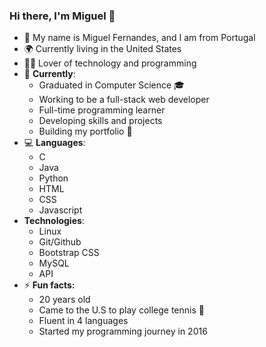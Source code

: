### Hi there, I'm Miguel 👋

<!--
**migfernandes01/migfernandes01** is a ✨ _special_ ✨ repository because its `README.md` (this file) appears on your GitHub profile.

Here are some ideas to get you started:

- 🔭 I’m currently working on ...
- 🌱 I’m currently learning ...
- 👯 I’m looking to collaborate on ...
- 🤔 I’m looking for help with ...
- 💬 Ask me about ...
- 📫 How to reach me: ...
- 😄 Pronouns: ...
- ⚡ Fun fact: ...
-->
- :man:	My name is Miguel Fernandes, and I am from Portugal
- :earth_africa: Currently living in the United States
- :man_technologist: Lover of technology and programming
- :open_book: **Currently**:
  - Graduated in Computer Science :mortar_board:	
  - Working to be a full-stack web developer
  - Full-time programming learner  
  - Developing skills and projects
  - Building my portfolio :construction:
- :computer:	**Languages**:
  - C
  - Java
  - Python
  - HTML
  - CSS
  - Javascript
- **Technologies**:
  - Linux 
  - Git/Github
  - Bootstrap CSS
  - MySQL
  - API
- :zap:	**Fun facts:**
  - 20 years old
  - Came to the U.S to play college tennis 	:tennis:
  - Fluent in 4 languages 
  - Started my programming journey in 2016
